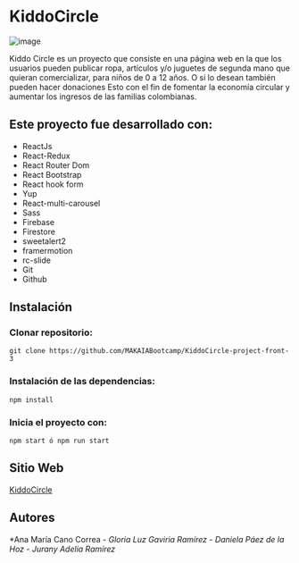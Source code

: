 # KiddoCircle 
![image](https://user-images.githubusercontent.com/120149936/232171826-c2c65105-ebca-497c-b431-9ee59b0dffb9.png)


Kiddo Circle es un proyecto que consiste en una página web en la que los usuarios pueden publicar  ropa, artículos y/o juguetes de segunda mano que quieran comercializar, para niños de 0 a 12 años. O si lo desean también pueden hacer donaciones
Esto con el fin de fomentar  la economía circular y aumentar los ingresos de las familias colombianas.

## Este proyecto fue desarrollado con:
* ReactJs
* React-Redux
* React Router Dom
* React Bootstrap
* React hook form
* Yup
* React-multi-carousel
* Sass
* Firebase
* Firestore
* sweetalert2
* framermotion
* rc-slide
* Git
* Github

## Instalación

### Clonar repositorio:

`git clone https://github.com/MAKAIABootcamp/KiddoCircle-project-front-3`

### Instalación de las dependencias:

`npm install`

### Inicia el proyecto con:
`npm start ó npm run start`

## Sitio Web
[KiddoCircle](https://)

## Autores

*Ana María Cano Correa - *Gloria Luz Gaviria Ramírez* - *Daniela Páez de la Hoz* - *Jurany Adelia Ramírez*


